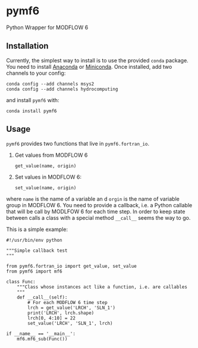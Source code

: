 # pymf6

Python Wrapper for MODFLOW 6

## Installation

Currently, the simplest way to install is to use the provided `conda` package.
You need to install
[Anaconda](https://www.anaconda.com/distribution/)
or [Miniconda](https://docs.conda.io/en/latest/miniconda.html).
Once installed, add two channels to your config:

    conda config --add channels msys2
    conda config --add channels hydrocomputing

and install `pymf6` with:

    conda install pymf6

## Usage

`pymf6` provides two functions that live in
`pymf6.fortran_io`.

1. Get values from MODFLOW 6

   `get_value(name, origin)`

2. Set values in MODFLOW 6:

   `set_value(name, origin)`

where `name` is the name of a variable an d `orgin` is the name
of variable group  in MODFLOW 6.
You need to provide a callback, i.e. a Python callable that will be
call by MODLFOW 6 for each time step.
In order to keep state between calls a class with a special method
`__call__` seems the way to go.

This is a simple example:

    #!/usr/bin/env python

    """Simple callback test
    """

    from pymf6.fortran_io import get_value, set_value
    from pymf6 import mf6

    class Func:
        """Class whose instances act like a function, i.e. are callables
        """
        def __call__(self):
            # For each MODFLOW 6 time step
            lrch = get_value('LRCH', 'SLN_1')
            print('LRCH', lrch.shape)
            lrch[0, 4:10] = 22
            set_value('LRCH', 'SLN_1', lrch)

    if __name__ == '__main__':
        mf6.mf6_sub(Func())
